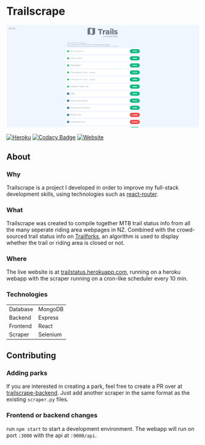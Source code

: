 # Trailscrape

![](images/trails-page.png)

[![Heroku](https://heroku-badge.herokuapp.com/?app=heroku-badge)](https://trailstatus.herokuapp.com)
[![Codacy Badge](https://app.codacy.com/project/badge/Grade/a2484c2c7c5046319388f39932356721)](https://www.codacy.com/gh/ryan-mooore/trailscrape/dashboard?utm_source=github.com&utm_medium=referral&utm_content=ryan-mooore/trailscrape&utm_campaign=Badge_Grade)
[![Website](https://img.shields.io/website?down_color=red&down_message=down&up_color=green&up_message=online&url=https%3A%2F%2Ftrailstatus.herokuapp.com)](https://trailstatus.herokuapp.com)

## About

### Why

Trailscrape is a project I developed in order to improve my full-stack development skills, using technologies such as [react-router](https://reactrouter.com/).

### What

Trailscrape was created to compile together MTB trail status info from all the many seperate riding area webpages in NZ. Combined with the crowd-sourced trail status info on [Trailforks](https://trailforks.com), an algorithm is used to display whether the trail or riding area is closed or not.

### Where

The live website is at [trailstatus.herokuapp.com](https://trailstatus.herokuapp.com), running on a heroku webapp with the scraper running on a cron-like scheduler every 10 min.

### Technologies

|          |          |
| -------- | -------- |
| Database | MongoDB  |
| Backend  | Express  |
| Frontend | React    |
| Scraper  | Selenium |

## Contributing

### Adding parks

If you are interested in creating a park, feel free to create a PR over at [trailscrape-backend](https://github.com/ryan-mooore/trailscrape-backend). Just add another scraper in the same format as the existing `scraper.py` files.

### Frontend or backend changes

run `npm start` to start a development environment. The webapp will run on port `:3000` with the api at `:9000/api`.